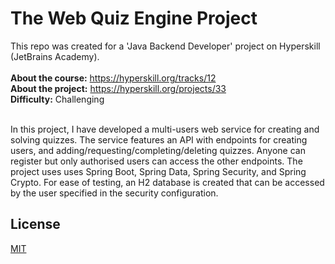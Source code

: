 <h1>The Web Quiz Engine Project</h1>
This repo was created for a 'Java Backend Developer' project on Hyperskill (JetBrains Academy).<br/><br/>
<b>About the course:</b> <a href="https://hyperskill.org/tracks/12">https://hyperskill.org/tracks/12</a><br/>
<b>About the project:</b> <a href="https://hyperskill.org/projects/91">https://hyperskill.org/projects/33</a><br/>
<b>Difficulty:</b> Challenging<br/><br/>

In this project, I have developed a multi-users web service for creating and solving quizzes. The service features an API with endpoints for creating users, and adding/requesting/completing/deleting quizzes. Anyone can register but only authorised users can access the other endpoints. The project uses uses Spring Boot, Spring Data, Spring Security, and Spring Crypto. For ease of testing, an H2 database is created that can be accessed by the user specified in the security configuration.


## License

[MIT](https://choosealicense.com/licenses/mit/)

